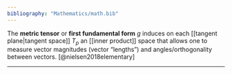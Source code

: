 ```yaml
---
bibliography: "Mathematics/math.bib"
---
```


The **metric tensor** or **first fundamental form** $g$ induces on each [[tangent plane|tangent space]] $T_p$ an [[inner product]] space that allows one to measure vector magnitudes (vector “lengths”) and angles/orthogonality between vectors. [@nielsen2018elementary]


---